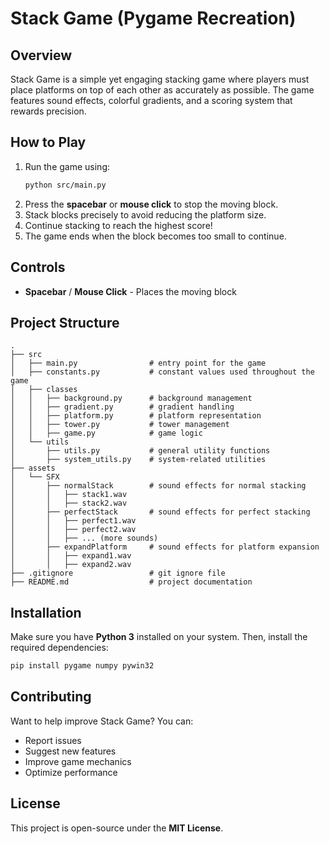 # Stack Game (Pygame Recreation)

## Overview
Stack Game is a simple yet engaging stacking game where players must place platforms on top of each other as accurately as possible. The game features sound effects, colorful gradients, and a scoring system that rewards precision.

## How to Play
1. Run the game using:
   ```sh
   python src/main.py
   ```
2. Press the **spacebar** or **mouse click** to stop the moving block.
3. Stack blocks precisely to avoid reducing the platform size.
4. Continue stacking to reach the highest score!
5. The game ends when the block becomes too small to continue.

## Controls
- **Spacebar** / **Mouse Click** - Places the moving block

## Project Structure
```
.
├── src
│   ├── main.py                # entry point for the game
│   ├── constants.py           # constant values used throughout the game
│   ├── classes
│   │   ├── background.py      # background management
│   │   ├── gradient.py        # gradient handling
│   │   ├── platform.py        # platform representation
│   │   ├── tower.py           # tower management
│   │   ├── game.py            # game logic
│   └── utils
│       ├── utils.py           # general utility functions
│       ├── system_utils.py    # system-related utilities
├── assets
│   └── SFX
│       ├── normalStack        # sound effects for normal stacking
│       │   ├── stack1.wav
│       │   ├── stack2.wav
│       ├── perfectStack       # sound effects for perfect stacking
│       │   ├── perfect1.wav
│       │   ├── perfect2.wav
│       │   ├── ... (more sounds)
│       ├── expandPlatform     # sound effects for platform expansion
│       │   ├── expand1.wav
│       │   ├── expand2.wav
├── .gitignore                 # git ignore file
├── README.md                  # project documentation
```

## Installation
Make sure you have **Python 3** installed on your system. Then, install the required dependencies:

```sh
pip install pygame numpy pywin32
```

## Contributing
Want to help improve Stack Game? You can:
- Report issues
- Suggest new features
- Improve game mechanics
- Optimize performance

## License
This project is open-source under the **MIT License**.

